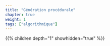 ```yaml
---
title: "Génération procédurale"
chapter: true
weight: 1
tags: ["algorithmique"]
---
```


{{% children depth="1" showhidden="true" %}}
